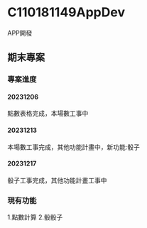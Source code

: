 # C110181149AppDev
APP開發
## 期末專案
### 專案進度
#### 20231206
點數表格完成，本場數工事中
#### 20231213
本場數工事完成，其他功能計畫中，新功能:骰子
#### 20231217
骰子工事完成，其他功能計畫工事中
### 現有功能
1.點數計算
2.骰骰子

